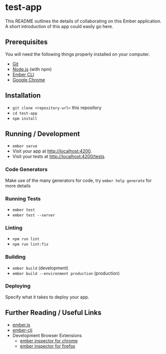 # test-app

This README outlines the details of collaborating on this Ember application.
A short introduction of this app could easily go here.

## Prerequisites

You will need the following things properly installed on your computer.

-   [Git](https://git-scm.com/)
-   [Node.js](https://nodejs.org/) (with npm)
-   [Ember CLI](https://ember-cli.com/)
-   [Google Chrome](https://google.com/chrome/)

## Installation

-   `git clone <repository-url>` this repository
-   `cd test-app`
-   `npm install`

## Running / Development

-   `ember serve`
-   Visit your app at [http://localhost:4200](http://localhost:4200).
-   Visit your tests at [http://localhost:4200/tests](http://localhost:4200/tests).

### Code Generators

Make use of the many generators for code, try `ember help generate` for more details

### Running Tests

-   `ember test`
-   `ember test --server`

### Linting

-   `npm run lint`
-   `npm run lint:fix`

### Building

-   `ember build` (development)
-   `ember build --environment production` (production)

### Deploying

Specify what it takes to deploy your app.

## Further Reading / Useful Links

-   [ember.js](https://emberjs.com/)
-   [ember-cli](https://ember-cli.com/)
-   Development Browser Extensions
    -   [ember inspector for chrome](https://chrome.google.com/webstore/detail/ember-inspector/bmdblncegkenkacieihfhpjfppoconhi)
    -   [ember inspector for firefox](https://addons.mozilla.org/en-US/firefox/addon/ember-inspector/)
